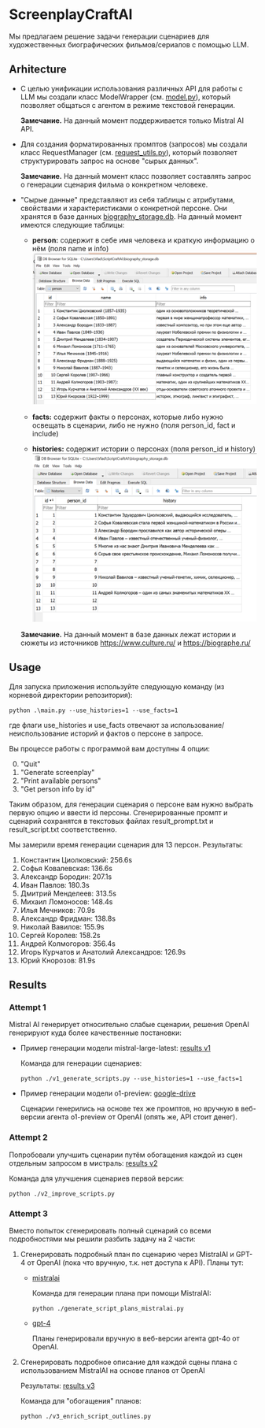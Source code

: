 # ScreenplayCraftAI

Мы предлагаем решение задачи генерации сценариев для художественных биографических фильмов/сериалов с помощью LLM.

## Arhitecture

- С целью унификации использования различных API для работы с LLM мы создали класс ModelWrapper (см. [model.py](model.py)), который позволяет общаться с агентом в режиме текстовой генерации.

    **Замечание.** На данный момент поддерживается только Mistral AI API.

- Для создания форматированных промптов (запросов) мы создали класс RequestManager (см. [request_utils.py](request_utils.py)), который позволяет структурировать запрос на основе "сырых данных".

    **Замечание.** На данный момент класс позволяет составлять запрос о генерации сценария фильма о конкретном человеке.

- "Сырые данные" представляют из себя таблицы с атрибутами, свойствами и характеристиками о конкретной персоне. Они хранятся в базе данных [biography_storage.db](biography_storage.db). На данный момент имеются следующие таблицы:
  - **person:** содержит в себе имя человека и краткую информацию о нём (поля name и info) ![img.png](img/person.png)

  - **facts:** содержит факты о персонах, которые либо нужно освещать в сценарии, либо не нужно (поля person_id, fact и include)

  - **histories:** содержит истории о персонах (поля person_id и history) ![img.png](img/history.png)
  
  **Замечание.** На данный момент в базе данных лежат истории и сюжеты из источников https://www.culture.ru/ и https://biographe.ru/

## Usage

Для запуска приложения используйте следующую команду (из корневой директории репозитория):

```angular2html
python .\main.py --use_histories=1 --use_facts=1 
```

где флаги use_histories и use_facts отвечают за использование/неиспользование историй и фактов о персоне в запросе.

Вы процессе работы с программой вам доступны 4 опции:

0. "Quit"
1. "Generate screenplay"
2. "Print available persons"
3. "Get person info by id"

Таким образом, для генерации сценария о персоне вам нужно выбрать первую опцию и ввести id персоны. Сгенерированные промпт и сценарий сохранятся в текстовых файлах result_prompt.txt и result_script.txt соответственно.

Мы замерили время генерации сценария для 13 персон. Результаты:

1. Константин Циолковский: 256.6s
2. Софья Ковалевская: 136.6s
3. Александр Бородин: 207.1s
4. Иван Павлов: 180.3s
5. Дмитрий Менделеев: 313.5s
6. Михаил Ломоносов: 148.4s
7. Илья Мечников: 70.9s
8. Александр Фридман: 138.8s
9. Николай Вавилов: 155.9s
10. Сергей Королев: 158.2s
11. Андрей Колмогоров: 356.4s
12. Игорь Курчатов и Анатолий Александров: 126.9s
13. Юрий Кнорозов: 81.9s

## Results

### Attempt 1

Mistral AI генерирует относительно слабые сценарии, решения OpenAI генерируют куда более качественные постановки:

- Пример генерации модели mistral-large-latest: [results v1](mistralai_results/v1)
  
  Команда для генерации сценариев:
  ```angular2html
  python ./v1_generate_scripts.py --use_histories=1 --use_facts=1 
  ```


- Пример генерации модели o1-preview: [google-drive](https://drive.google.com/drive/folders/1RxUrMG-QaTYtsRX5a2iCfbrUQzG9ajpw?usp=sharing)

  Сценарии генерились на основе тех же промптов, но вручную в веб-версии агента o1-preview от OpenAI (опять же, API стоит денег).

### Attempt 2

Попробовали улучшить сценарии путём обогащения каждой из сцен отдельным запросом в мистраль: [results v2](mistralai_results/v2)

Команда для улучшения сценариев первой версии:

```angular2html
python ./v2_improve_scripts.py
```

### Attempt 3

Вместо попыток сгенерировать полный сценарий со всеми подробностями мы решили разбить задачу на 2 части:

1. Сгенерировать подробный план по сценарию через MistralAI и GPT-4 от OpenAI (пока что вручную, т.к. нет доступа к API). Планы тут:
    - [mistralai](script_outlines/mistralai/)

      Команда для генерации плана при помощи MistralAI:

      ```angular2html
      python ./generate_script_plans_mistralai.py
      ```

    - [gpt-4](script_outlines/openai/)

      Планы генерировали вручную в веб-версии агента gpt-4o от OpenAI.

2. Сгенерировать подробное описание для каждой сцены плана с использованием MistralAI на основе планов от OpenAI

    Результаты: [results v3](mistralai_results/v3)

    Команда для "обогащения" планов:

    ```angular2html
    python ./v3_enrich_script_outlines.py
    ```